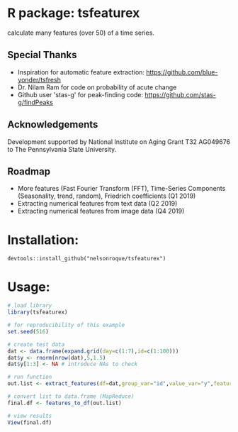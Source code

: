 # R package: tsfeaturex
calculate many features (over 50) of a time series.

## Special Thanks
- Inspiration for automatic feature extraction: https://github.com/blue-yonder/tsfresh
- Dr. Nilam Ram for code on probability of acute change
- Github user 'stas-g' for peak-finding code: https://github.com/stas-g/findPeaks

## Acknowledgements

Development supported by National Institute on Aging Grant T32 AG049676 to The Pennsylvania State University. 

## Roadmap

- More features (Fast Fourier Transform (FFT), Time-Series Components (Seasonality, trend, random), Friedrich coefficients (Q1 2019)
- Extracting numerical features from text data (Q2 2019)
- Extracting numerical features from image data (Q4 2019)

# Installation:

```
devtools::install_github("nelsonroque/tsfeaturex")
```

# Usage:

```r
# load library
library(tsfeaturex)

# for reproducibility of this example
set.seed(516)

# create test data
dat <- data.frame(expand.grid(day=c(1:7),id=c(1:100)))
dat$y <- rnorm(nrow(dat),5,1.5)
dat$y[1:3] <- NA # introduce NAs to check

# run function
out.list <- extract_features(df=dat,group_var="id",value_var="y",features="all")

# convert list to data.frame (MapReduce)
final.df <- features_to_df(out.list)

# view results
View(final.df)
